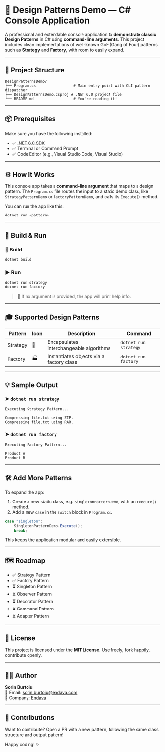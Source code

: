 # 🎯 Design Patterns Demo — C# Console Application

A professional and extendable console application to **demonstrate classic Design Patterns** in C# using **command-line arguments**. This project includes clean implementations of well-known GoF (Gang of Four) patterns such as **Strategy** and **Factory**, with room to easily expand.

---

## 🧱 Project Structure

```
DesignPatternsDemo/
├── Program.cs                 # Main entry point with CLI pattern dispatcher
├── DesignPatternsDemo.csproj # .NET 6.0 project file
└── README.md                  # You're reading it!
```

---

## 📦 Prerequisites

Make sure you have the following installed:

- ✅ [.NET 6.0 SDK](https://dotnet.microsoft.com/download/dotnet/6.0)
- ✅ Terminal or Command Prompt
- ✅ Code Editor (e.g., Visual Studio Code, Visual Studio)

---

## ⚙️ How It Works

This console app takes a **command-line argument** that maps to a design pattern. The `Program.cs` file routes the input to a static demo class, like `StrategyPatternDemo` or `FactoryPatternDemo`, and calls its `Execute()` method.

You can run the app like this:

```bash
dotnet run <pattern>
```

---

## 🚀 Build & Run

### 🔨 Build

```bash
dotnet build
```

### ▶️ Run

```bash
dotnet run strategy
dotnet run factory
```

> 📌 If no argument is provided, the app will print help info.

---

## 🎓 Supported Design Patterns

| Pattern     | Icon | Description                             | Command               |
|-------------|------|-----------------------------------------|-----------------------|
| Strategy    | 🎯   | Encapsulates interchangeable algorithms | `dotnet run strategy` |
| Factory     | 🏭   | Instantiates objects via a factory class| `dotnet run factory`  |

---

## 💡 Sample Output

### ➤ `dotnet run strategy`

```
Executing Strategy Pattern...

Compressing file.txt using ZIP.
Compressing file.txt using RAR.
```

### ➤ `dotnet run factory`

```
Executing Factory Pattern...

Product A
Product B
```

---

## 🛠 Add More Patterns

To expand the app:
1. Create a new static class, e.g. `SingletonPatternDemo`, with an `Execute()` method.
2. Add a new `case` in the `switch` block in `Program.cs`.

```csharp
case "singleton":
    SingletonPatternDemo.Execute();
    break;
```

This keeps the application modular and easily extensible.

---

## 🗺 Roadmap

- ✅ Strategy Pattern
- ✅ Factory Pattern
- ⏳ Singleton Pattern
- ⏳ Observer Pattern
- ⏳ Decorator Pattern
- ⏳ Command Pattern
- ⏳ Adapter Pattern

---

## 🔐 License

This project is licensed under the **MIT License**. Use freely, fork happily, contribute openly.

---

## 👨‍💻 Author

**Sorin Burtoiu**  
📧 Email: [sorin.burtoiu@endava.com](mailto:sorin.burtoiu@endava.com)  
🏢 Company: [Endava](https://www.endava.com)

---

## 📣 Contributions

Want to contribute? Open a PR with a new pattern, following the same class structure and output pattern!

Happy coding! ✨
